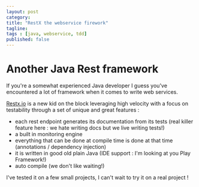 ```yaml
---
layout: post 
category: 
title: "RestX the webservice firework"
tagline: 
tags : [java, webservice, tdd] 
published: false
---
```


# Another Java Rest framework #

If you're a somewhat experienced Java developer I guess you've encountered a lot of framework when it comes to write web services.

[Restx.io](http://www.restx.io) is a new kid on the block leveraging high velocity with a focus on testability through a set of unique and great features :

  * each rest endpoint generates its documentation from its tests (real killer feature here : we hate writing docs but we live writing tests!)
  * a built in monitoring engine
  * everything that can be done at compile time is done at that time (annotations / dependency injection) 
  * it is written in good old plain Java (IDE support : I'm looking at you Play Framework!)
  * auto compile (we don't like waiting!)

I've tested it on a few small projects, I can't wait to try it on a real project !